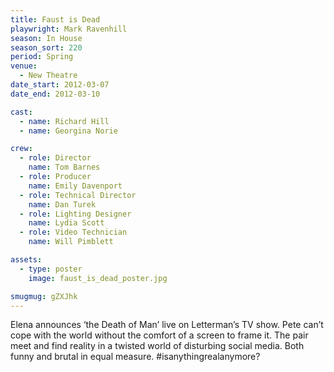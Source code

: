 ```yaml
---
title: Faust is Dead
playwright: Mark Ravenhill
season: In House
season_sort: 220
period: Spring
venue:
  - New Theatre
date_start: 2012-03-07
date_end: 2012-03-10

cast:
  - name: Richard Hill
  - name: Georgina Norie

crew:
  - role: Director
    name: Tom Barnes
  - role: Producer
    name: Emily Davenport
  - role: Technical Director
    name: Dan Turek
  - role: Lighting Designer
    name: Lydia Scott
  - role: Video Technician
    name: Will Pimblett

assets:
  - type: poster
    image: faust_is_dead_poster.jpg

smugmug: gZXJhk
---
```


Elena announces ‘the Death of Man’ live on Letterman’s TV show. Pete can’t cope with the world without the comfort of a screen to frame it. The pair meet and find reality in a twisted world of disturbing social media. Both funny and brutal in equal measure. #isanythingrealanymore?

